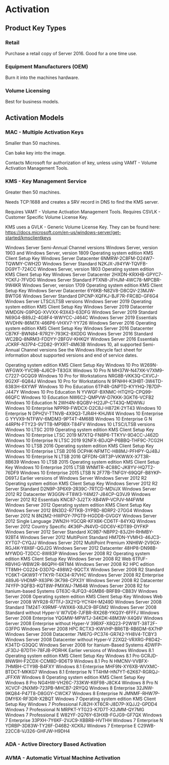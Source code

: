 <!-- TITLE: Server 2016 Activation -->
<!-- SUBTITLE: A quick summary of Activation -->

# Activation
## Product Key Types

### Retail

Purchase a retail copy of Server 2016. Good for a one time use.

### Equipment Manufacturers (OEM)

Burn it into the machines hardware.

### Volume Licensing 

Best for business models.

## Activation Models

### MAC - Multiple Activation Keys

Smaller than 50 machines.

Can bake key into the image.

Contacts Microsoft for authorization of key, unless using VAMT - Volume Activation Management Tools.

### KMS - Key Management Service

Greater then 50 machines.

Needs TCP:1688 and creates a SRV record in DNS to find the KMS server.

Requires VAMT - Volume Activation Management Tools. Requires CSVLK - Customer Specific Volume License Key.

KMS uses a GVLK - Generic Volume License Key. They can be found here: https://docs.microsoft.com/en-us/windows-server/get-started/kmsclientkeys

Windows Server Semi-Annual Channel versions
Windows Server, version 1903 and Windows Server, version 1809
Operating system edition	KMS Client Setup Key
Windows Server Datacenter	6NMRW-2C8FM-D24W7-TQWMY-CWH2D
Windows Server Standard	N2KJX-J94YW-TQVFB-DG9YT-724CC
Windows Server, version 1803
Operating system edition	KMS Client Setup Key
Windows Server Datacenter	2HXDN-KRXHB-GPYC7-YCKFJ-7FVDG
Windows Server Standard	PTXN8-JFHJM-4WC78-MPCBR-9W4KR
Windows Server, version 1709
Operating system edition	KMS Client Setup Key
Windows Server Datacenter	6Y6KB-N82V8-D8CQV-23MJW-BWTG6
Windows Server Standard	DPCNP-XQFKJ-BJF7R-FRC8D-GF6G4
Windows Server LTSC/LTSB versions
Windows Server 2019
Operating system edition	KMS Client Setup Key
Windows Server 2019 Datacenter	WMDGN-G9PQG-XVVXX-R3X43-63DFG
Windows Server 2019 Standard	N69G4-B89J2-4G8F4-WWYCC-J464C
Windows Server 2019 Essentials	WVDHN-86M7X-466P6-VHXV7-YY726
Windows Server 2016
Operating system edition	KMS Client Setup Key
Windows Server 2016 Datacenter	CB7KF-BWN84-R7R2Y-793K2-8XDDG
Windows Server 2016 Standard	WC2BQ-8NRM3-FDDYY-2BFGV-KHKQY
Windows Server 2016 Essentials	JCKRF-N37P4-C2D82-9YXRT-4M63B
Windows 10, all supported Semi-Annual Channel versions
See the Windows lifecycle fact sheet for information about supported versions and end of service dates.

Operating system edition	KMS Client Setup Key
Windows 10 Pro	W269N-WFGWX-YVC9B-4J6C9-T83GX
Windows 10 Pro N	MH37W-N47XK-V7XM9-C7227-GCQG9
Windows 10 Pro for Workstations	NRG8B-VKK3Q-CXVCJ-9G2XF-6Q84J
Windows 10 Pro for Workstations N	9FNHH-K3HBT-3W4TD-6383H-6XYWF
Windows 10 Pro Education	6TP4R-GNPTD-KYYHQ-7B7DP-J447Y
Windows 10 Pro Education N	YVWGF-BXNMC-HTQYQ-CPQ99-66QFC
Windows 10 Education	NW6C2-QMPVW-D7KKK-3GKT6-VCFB2
Windows 10 Education N	2WH4N-8QGBV-H22JP-CT43Q-MDWWJ
Windows 10 Enterprise	NPPR9-FWDCX-D2C8J-H872K-2YT43
Windows 10 Enterprise N	DPH2V-TTNVB-4X9Q3-TJR4H-KHJW4
Windows 10 Enterprise G	YYVX9-NTFWV-6MDM3-9PT4T-4M68B
Windows 10 Enterprise G N	44RPN-FTY23-9VTTB-MP9BX-T84FV
Windows 10 LTSC/LTSB versions
Windows 10 LTSC 2019
Operating system edition	KMS Client Setup Key
Windows 10 Enterprise LTSC 2019	M7XTQ-FN8P6-TTKYV-9D4CC-J462D
Windows 10 Enterprise N LTSC 2019	92NFX-8DJQP-P6BBQ-THF9C-7CG2H
Windows 10 LTSB 2016
Operating system edition	KMS Client Setup Key
Windows 10 Enterprise LTSB 2016	DCPHK-NFMTC-H88MJ-PFHPY-QJ4BJ
Windows 10 Enterprise N LTSB 2016	QFFDN-GRT3P-VKWWX-X7T3R-8B639
Windows 10 LTSB 2015
Operating system edition	KMS Client Setup Key
Windows 10 Enterprise 2015 LTSB	WNMTR-4C88C-JK8YV-HQ7T2-76DF9
Windows 10 Enterprise 2015 LTSB N	2F77B-TNFGY-69QQF-B8YKP-D69TJ
Earlier versions of Windows Server
Windows Server 2012 R2
Operating system edition	KMS Client Setup Key
Windows Server 2012 R2 Server Standard	D2N9P-3P6X9-2R39C-7RTCD-MDVJX
Windows Server 2012 R2 Datacenter	W3GGN-FT8W3-Y4M27-J84CP-Q3VJ9
Windows Server 2012 R2 Essentials	KNC87-3J2TX-XB4WP-VCPJV-M4FWM
Windows Server 2012
Operating system edition	KMS Client Setup Key
Windows Server 2012	BN3D2-R7TKB-3YPBD-8DRP2-27GG4
Windows Server 2012 N	8N2M2-HWPGY-7PGT9-HGDD8-GVGGY
Windows Server 2012 Single Language	2WN2H-YGCQR-KFX6K-CD6TF-84YXQ
Windows Server 2012 Country Specific	4K36P-JN4VD-GDC6V-KDT89-DYFKP
Windows Server 2012 Server Standard	XC9B7-NBPP2-83J2H-RHMBY-92BT4
Windows Server 2012 MultiPoint Standard	HM7DN-YVMH3-46JC3-XYTG7-CYQJJ
Windows Server 2012 MultiPoint Premium	XNH6W-2V9GX-RGJ4K-Y8X6F-QGJ2G
Windows Server 2012 Datacenter	48HP8-DN98B-MYWDG-T2DCC-8W83P
Windows Server 2008 R2
Operating system edition	KMS Client Setup Key
Windows Server 2008 R2 Web	6TPJF-RBVHG-WBW2R-86QPH-6RTM4
Windows Server 2008 R2 HPC edition	TT8MH-CG224-D3D7Q-498W2-9QCTX
Windows Server 2008 R2 Standard	YC6KT-GKW9T-YTKYR-T4X34-R7VHC
Windows Server 2008 R2 Enterprise	489J6-VHDMP-X63PK-3K798-CPX3Y
Windows Server 2008 R2 Datacenter	74YFP-3QFB3-KQT8W-PMXWJ-7M648
Windows Server 2008 R2 for Itanium-based Systems	GT63C-RJFQ3-4GMB6-BRFB9-CB83V
Windows Server 2008
Operating system edition	KMS Client Setup Key
Windows Web Server 2008	WYR28-R7TFJ-3X2YQ-YCY4H-M249D
Windows Server 2008 Standard	TM24T-X9RMF-VWXK6-X8JC9-BFGM2
Windows Server 2008 Standard without Hyper-V	W7VD6-7JFBR-RX26B-YKQ3Y-6FFFJ
Windows Server 2008 Enterprise	YQGMW-MPWTJ-34KDK-48M3W-X4Q6V
Windows Server 2008 Enterprise without Hyper-V	39BXF-X8Q23-P2WWT-38T2F-G3FPG
Windows Server 2008 HPC	RCTX3-KWVHP-BR6TB-RB6DM-6X7HP
Windows Server 2008 Datacenter	7M67G-PC374-GR742-YH8V4-TCBY3
Windows Server 2008 Datacenter without Hyper-V	22XQ2-VRXRG-P8D42-K34TD-G3QQC
Windows Server 2008 for Itanium-Based Systems	4DWFP-JF3DJ-B7DTH-78FJB-PDRHK
Earlier versions of Windows
Windows 8.1
Operating system edition	KMS Client Setup Key
Windows 8.1 Pro	GCRJD-8NW9H-F2CDX-CCM8D-9D6T9
Windows 8.1 Pro N	HMCNV-VVBFX-7HMBH-CTY9B-B4FXY
Windows 8.1 Enterprise	MHF9N-XY6XB-WVXMC-BTDCT-MKKG7
Windows 8.1 Enterprise N	TT4HM-HN7YT-62K67-RGRQJ-JFFXW
Windows 8
Operating system edition	KMS Client Setup Key
Windows 8 Pro	NG4HW-VH26C-733KW-K6F98-J8CK4
Windows 8 Pro N	XCVCF-2NXM9-723PB-MHCB7-2RYQQ
Windows 8 Enterprise	32JNW-9KQ84-P47T8-D8GGY-CWCK7
Windows 8 Enterprise N	JMNMF-RHW7P-DMY6X-RF3DR-X2BQT
Windows 7
Operating system edition	KMS Client Setup Key
Windows 7 Professional	FJ82H-XT6CR-J8D7P-XQJJ2-GPDD4
Windows 7 Professional N	MRPKT-YTG23-K7D7T-X2JMM-QY7MG
Windows 7 Professional E	W82YF-2Q76Y-63HXB-FGJG9-GF7QX
Windows 7 Enterprise	33PXH-7Y6KF-2VJC9-XBBR8-HVTHH
Windows 7 Enterprise N	YDRBP-3D83W-TY26F-D46B2-XCKRJ
Windows 7 Enterprise E	C29WB-22CC8-VJ326-GHFJW-H9DH4

### ADA - Active Directory Based Activation

### AVMA - Automatic Virtual Machine Activation